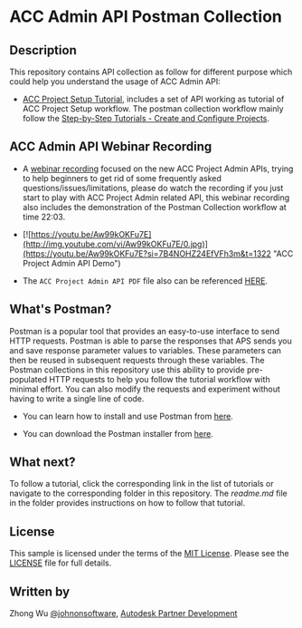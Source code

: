 # ACC Admin API Postman Collection

## Description
This repository contains API collection as follow for different purpose which could help you understand the usage of ACC Admin API:

- [ACC Project Setup Tutorial](ACCProjectSetupTutorial), includes a set of API working as tutorial of ACC Project Setup workflow. The postman collection workflow mainly follow the [Step-by-Step Tutorials - Create and Configure Projects](https://aps.autodesk.com/en/docs/acc/v1/tutorials/admin/admin-create-configure-projects/#step-3-assign-members-to-your-project). 



## ACC Admin API Webinar Recording
- A [webinar recording](https://www.youtube.com/watch?v=Aw99kOKFu7E) focused on the new ACC Project Admin APIs, trying to help beginners to get rid of some frequently asked questions/issues/limitations, please do watch the recording if you just start to play with ACC Project Admin related API, this webinar recording also includes the demonstration of the Postman Collection workflow at time 22:03.

- [![https://youtu.be/Aw99kOKFu7E](http://img.youtube.com/vi/Aw99kOKFu7E/0.jpg)](https://youtu.be/Aw99kOKFu7E?si=7B4NOHZ24EfVFh3m&t=1322 "ACC Project Admin API Demo")

- The ``ACC Project Admin API PDF`` file also can be referenced [HERE](/ACCProjectSetupTutorial/resource/ACC%20Project%20Admin%20API%20Updates%20-%20Dec%202023_1213.pdf).  


## What's Postman?

Postman is a popular tool that provides an easy-to-use interface to send HTTP requests. Postman is able to parse the responses that APS sends you and save response parameter values to variables. These parameters can then be reused in subsequent requests through these variables. The Postman collections in this repository use this ability to provide pre-populated HTTP requests to help you follow the tutorial workflow with minimal effort. You can also modify the requests and experiment without having to write a single line of code. 

- You can learn how to install and use Postman from [here](https://learning.getpostman.com/docs/postman/launching_postman/installation_and_updates).

- You can download the Postman installer from [here](https://www.getpostman.com/downloads/).

## What next?

To follow a tutorial, click the corresponding link in the list of tutorials or navigate to the corresponding folder in this repository. The *readme.md* file in the folder provides instructions on how to follow that tutorial. 

## License
This sample is licensed under the terms of the [MIT License](http://opensource.org/licenses/MIT). Please see the [LICENSE](LICENSE) file for full details.

## Written by
Zhong Wu [@johnonsoftware](https://twitter.com/johnonsoftware), [Autodesk Partner Development](http://forge.autodesk.com)
